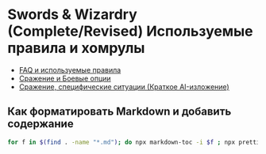 # Swords & Wizardry (Complete/Revised) Используемые правила и хомрулы

- [FAQ и используемые правила](./faq.md)
- [Сражение и Боевые опции](./combat.md)
- [Сражение, специфические ситуации (Краткое AI-изложение)](./snw-combat-specific.md)

## Как форматировать Markdown и добавить содержание

```sh
for f in $(find . -name "*.md"); do npx markdown-toc -i $f ; npx prettier --write $f ;done
```

